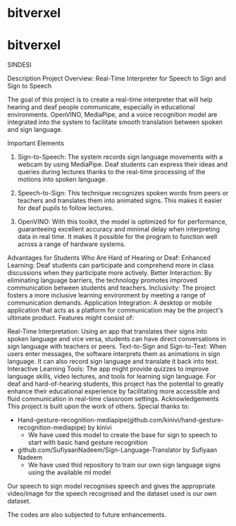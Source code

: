 # bitverxel
# bitverxel
SINDESI

 Description
Project Overview: Real-Time Interpreter for Speech to Sign and Sign to Speech

The goal of this project is to create a real-time interpreter that will help hearing and deaf people communicate, especially in educational environments. OpenVINO, MediaPipe, and a voice recognition model are integrated into the system to facilitate smooth translation between spoken and sign language.



Important Elements



1. Sign-to-Speech: The system records sign language movements with a webcam by using MediaPipe. Deaf students can express their ideas and queries during lectures thanks to the real-time processing of the motions into spoken language.



2. Speech-to-Sign: This technique recognizes spoken words from peers or teachers and translates them into animated signs. This makes it easier for deaf pupils to follow lectures.



3. OpenVINO: With this toolkit, the model is optimized for for performance, guaranteeing excellent accuracy and minimal delay when interpreting data in real time. It makes it possible for the program to function well across a range of hardware systems.

Advantages for Students Who Are Hard of Hearing or Deaf:
Enhanced Learning: Deaf students can participate and comprehend more in class discussions when they participate more actively.
Better Interaction: By eliminating language barriers, the technology promotes improved communication between students and teachers.
Inclusivity: The project fosters a more inclusive learning environment by meeting a range of communication demands.
Application Integration: A desktop or mobile application that acts as a platform for communication may be the project's ultimate product. Features might consist of:

Real-Time Interpretation: Using an app that translates their signs into spoken language and vice versa, students can have direct conversations in sign language with teachers or peers.
Text-to-Sign and Sign-to-Text: When users enter messages, the software interprets them as animations in sign language. It can also record sign language and translate it back into text.
Interactive Learning Tools: The app might provide quizzes to improve language skills, video lectures, and tools for learning sign language.
For deaf and hard-of-hearing students, this project has the potential to greatly enhance their educational experience by facilitating more accessible and fluid communication in real-time classroom settings.
Acknowledgements
This project is built upon the work of others. Special thanks to:

- Hand-gesture-recognition-mediapipe(github.com/kinivi/hand-gesture-recognition-mediapipe) by kinivi
  - We have used this model to create the base for sign to speech to start with basic hand gesture recognition 
- github.com/SufiyaanNadeem/Sign-Language-Translator by Sufiyaan Nadeem
  - We have used thid repository to train our own sign language signs using the available ml model

Our speech to sign model recognises speech and gives the appropriate video/image for the speech recognised and the dataset used is our own dataset.

The codes are also subjected to future enhancements.
